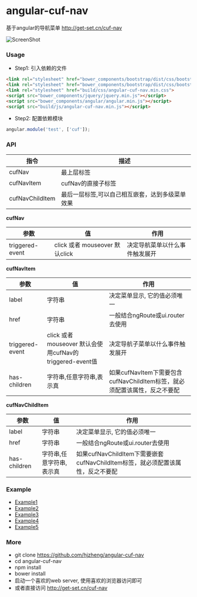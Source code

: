 # angular-cuf-nav
基于angular的导航菜单 http://get-set.cn/cuf-nav

![ScreenShot](https://github.com/hjzheng/angular-cuf-nav/raw/master/img/angular-cuf-nav.png)

### Usage

- Step1: 引入依赖的文件
```html
<link rel="stylesheet" href="bower_components/bootstrap/dist/css/bootstrap.min.css">
<link rel="stylesheet" href="bower_components/bootstrap/dist/css/bootstrap-theme.min.css">
<link rel="stylesheet" href="build/css/angular-cuf-nav.min.css">
<script src="bower_components/jquery/jquery.min.js"></script>
<script src="bower_components/angular/angular.min.js"></script>
<script src="build/js/angular-cuf-nav.min.js"></script>
```
 
- Step2: 配置依赖模块
```javascript
angular.module('test', ['cuf']);
```
 
### API
  
| 指令    |    描述   | 
| -----  | --------- |  
| cufNav | 最上层标签 |
| cufNavItem | cufNav的直接子标签 |
| cufNavChildItem | 最后一层标签,可以自己相互嵌套，达到多级菜单效果 |

**cufNav**

|参数	| 值 |	作用 |
| --- | --- | ----| 
|triggered-event|	click 或者 mouseover 默认click |	决定导航菜单以什么事件触发展开|

**cufNavItem**

|  参数	 | 值 	|作用 |
| -----  | --------- | ----| 
| label	| 字符串	| 决定菜单显示, 它的值必须唯一|
|href	|字符串	|一般结合ngRoute或ui.router去使用|
|triggered-event|	click 或者 mouseover 默认会使用cufNav的triggered-event值	|决定导航子菜单以什么事件触发展开|
|has-children	|字符串,任意字符串,表示真|	如果cufNavItem下需要包含cufNavChildItem标签，就必须配置该属性，反之不要配|

**cufNavChildItem**

|参数|	值|	作用|
| -----  | --------- | ----| 
|label	|字符串	|决定菜单显示, 它的值必须唯一|
| href	|字符串	|一般结合ngRoute或ui.router去使用|
|has-children	|字符串,任意字符串,表示真|	如果cufNavChildItem下需要嵌套cufNavChildItem标签，就必须配置该属性，反之不要配|

### Example
- [Example1](http://get-set.cn/cuf-nav/#/example1)
- [Example2](http://get-set.cn/cuf-nav/#/example2)
- [Example3](http://get-set.cn/cuf-nav/#/example3)
- [Example4](http://get-set.cn/cuf-nav/#/example4)
- [Example5](http://get-set.cn/cuf-nav/#/example5)

### More
 - git clone https://github.com/hjzheng/angular-cuf-nav
 - cd angular-cuf-nav
 - npm install
 - bower install
 - 启动一个喜欢的web server, 使用喜欢的浏览器访问即可
 - 或者直接访问 http://get-set.cn/cuf-nav
